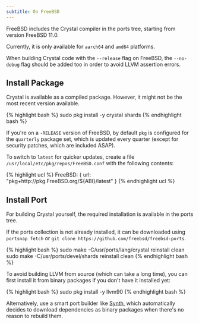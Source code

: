 ```yaml
---
subtitle: On FreeBSD
---
```


FreeBSD includes the Crystal compiler in the ports tree, starting from version FreeBSD 11.0.

Currently, it is only available for `aarch64` and `amd64` platforms.

When building Crystal code with the `--release` flag on FreeBSD, the `--no-debug` flag should be added too in order to avoid LLVM assertion errors.

## Install Package

Crystal is available as a compiled package. However, it might not be the most recent version available.


<div class="code_section">
{% highlight bash %}
sudo pkg install -y crystal shards
{% endhighlight bash %}
</div>

If you're on a `-RELEASE` version of FreeBSD, by default `pkg` is configured for the `quarterly` package set, which is updated every quarter (except for security patches, which are included ASAP).

To switch to `latest` for quicker updates, create a file `/usr/local/etc/pkg/repos/FreeBSD.conf` with the following contents:


<div class="code_section">
{% highlight ucl %}
FreeBSD: {
  url: "pkg+http://pkg.FreeBSD.org/${ABI}/latest"
}
{% endhighlight ucl %}
</div>

## Install Port

For building Crystal yourself, the required installation is available in the ports tree.

If the ports collection is not already installed, it can be downloaded using `portsnap fetch` or `git clone https://github.com/freebsd/freebsd-ports`.

<div class="code_section">
{% highlight bash %}
sudo make -C/usr/ports/lang/crystal reinstall clean
sudo make -C/usr/ports/devel/shards reinstall clean
{% endhighlight bash %}
</div>

To avoid building LLVM from source (which can take a long time), you can first install it from binary packages if you don't have it installed yet:

<div class="code_section">
{% highlight bash %}
sudo pkg install -y llvm90
{% endhighlight bash %}
</div>

Alternatively, use a smart port builder like [Synth](https://github.com/jrmarino/synth), which automatically decides to download dependencies as binary packages when there's no reason to rebuild them.
